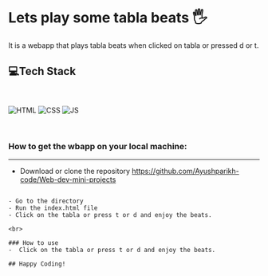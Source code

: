 # Lets play some tabla beats 🖐 
It is a webapp that plays tabla beats when clicked on tabla or pressed d or t. 

## 💻Tech Stack
<br>

![HTML](https://img.shields.io/badge/html5%20-%23E34F26.svg?&style=for-the-badge&logo=html5&logoColor=white)
![CSS](https://img.shields.io/badge/css3%20-%231572B6.svg?&style=for-the-badge&logo=css3&logoColor=white)
![JS](https://img.shields.io/badge/javascript%20-%23323330.svg?&style=for-the-badge&logo=javascript&logoColor=%23F7DF1E)

<br>

### How to get the wbapp on your local machine:

---

- Download or clone the repository https://github.com/Ayushparikh-code/Web-dev-mini-projects


```

- Go to the directory
- Run the index.html file
- Click on the tabla or press t or d and enjoy the beats.
 
<br>

### How to use 
-  Click on the tabla or press t or d and enjoy the beats.

## Happy Coding!